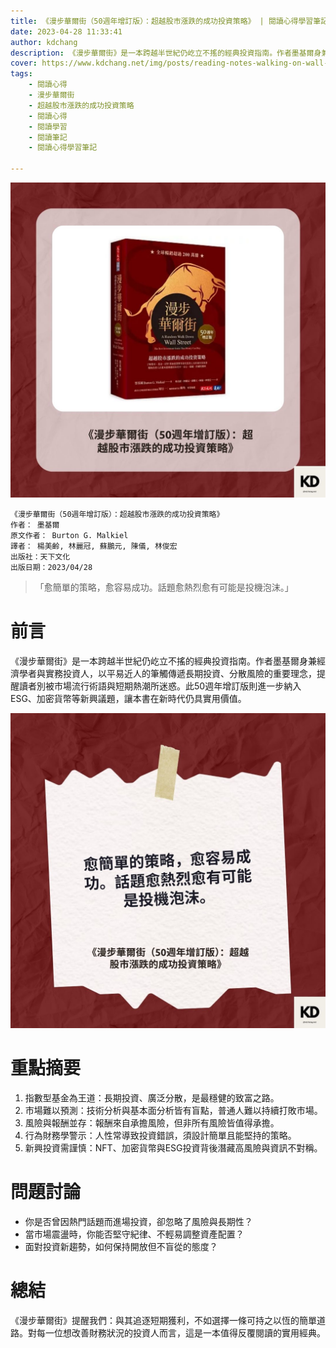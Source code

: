 ```yaml
---
title: 《漫步華爾街（50週年增訂版）：超越股市漲跌的成功投資策略》 | 閱讀心得學習筆記
date: 2023-04-28 11:33:41
author: kdchang
description: 《漫步華爾街》是一本跨越半世紀仍屹立不搖的經典投資指南。作者墨基爾身兼經濟學者與實務投資人，以平易近人的筆觸傳遞長期投資、分散風險的重要理念，提醒讀者別被市場流行術語與短期熱潮所迷惑。此50週年增訂版則進一步納入ESG、加密貨幣等新興議題，讓本書在新時代仍具實用價值。
cover: https://www.kdchang.net/img/posts/reading-notes-walking-on-wall-street-1.jpg
tags: 
    - 閱讀心得
    - 漫步華爾街
    - 超越股市漲跌的成功投資策略
    - 閱讀心得
    - 閱讀學習
    - 閱讀筆記
    - 閱讀心得學習筆記

---
```


![](img/posts/reading-notes-walking-on-wall-street-1.jpg)

```
《漫步華爾街（50週年增訂版）：超越股市漲跌的成功投資策略》
作者： 墨基爾  
原文作者： Burton G. Malkiel
譯者： 楊美齡, 林麗冠, 蘇鵬元, 陳儀, 林俊宏
出版社：天下文化  
出版日期：2023/04/28
```

> 「愈簡單的策略，愈容易成功。話題愈熱烈愈有可能是投機泡沫。」

# 前言
《漫步華爾街》是一本跨越半世紀仍屹立不搖的經典投資指南。作者墨基爾身兼經濟學者與實務投資人，以平易近人的筆觸傳遞長期投資、分散風險的重要理念，提醒讀者別被市場流行術語與短期熱潮所迷惑。此50週年增訂版則進一步納入ESG、加密貨幣等新興議題，讓本書在新時代仍具實用價值。

![](img/posts/reading-notes-walking-on-wall-street-2.jpg)

# 重點摘要
1. 指數型基金為王道：長期投資、廣泛分散，是最穩健的致富之路。
2. 市場難以預測：技術分析與基本面分析皆有盲點，普通人難以持續打敗市場。
3. 風險與報酬並存：報酬來自承擔風險，但非所有風險皆值得承擔。
4. 行為財務學警示：人性常導致投資錯誤，須設計簡單且能堅持的策略。
5. 新興投資需謹慎：NFT、加密貨幣與ESG投資背後潛藏高風險與資訊不對稱。

# 問題討論 
- 你是否曾因熱門話題而進場投資，卻忽略了風險與長期性？
- 當市場震盪時，你能否堅守紀律、不輕易調整資產配置？
- 面對投資新趨勢，如何保持開放但不盲從的態度？

# 總結
《漫步華爾街》提醒我們：與其追逐短期獲利，不如選擇一條可持之以恆的簡單道路。對每一位想改善財務狀況的投資人而言，這是一本值得反覆閱讀的實用經典。






